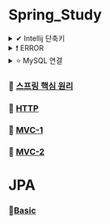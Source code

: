 
# Spring_Study
<details>

<summary> ✔ Intellij 단축키 </summary>
<div markdown="1">

#### Preferences->  `Crtl + Akt + S `
#### refactor -> ` Crtl + Alt + M `
#### getter setter -> `Alt + insert `
#### create new Test -> ` Crtl + Shift + T `
#### static import -> `Alt + Enter `
#### 변수 이름 한번에 바꾸기 -> ` Shift + F6 `
#### 실행 -> ` Crtl + Shift + F10 `
#### 주석처리 ` Crtl + / `
#### method명 출력  `soutm`
#### 변수명 출력  `sout`
#### 코드복사  'Crtl + d'
#### 바로 다음줄로  'Crtl + Shift + Enter'
#### 인라인 ``

</div>
</details>

<details>

<summary> ❗ ERROR </summary>
<div markdown="1">

<details>
  <summary> 인코딩 설정 </summary>
  <div markdonw = "2">
  
  - 한글 깨짐 현상 방지
  
  ### 1️⃣ Intelij VM 설정
  - Intelij 설피 파일 경로로 이동
  - bin 디렉터리 하위 .vmoptions 파일을 메모장으로 실행
  
  ![image](https://user-images.githubusercontent.com/87464750/190101528-2f60ee16-b9a1-4e5e-9608-1b3e2774bc92.png)

  - 파일의 맨 아랫줄에 -Dfile.encoding=UTF-8를 추가한 후 실행.
  
  ### 2️⃣  Edit Custom VM Options
  - Itellij를 실행
  - help -> Edit Custom VM Options
  - -Dfile.encoding=UTF-8를 추가한 후 다시 실행.
  
  ### 3️⃣ Intellij Editor File Encoding 설정
  - File -> Setting
  
  ![image](https://user-images.githubusercontent.com/87464750/190102321-21f479d0-6451-49a0-b24d-1d570be8415b.png)


  </div>
</details>

<details>
  <summary> Exception in thread "main" java.lang.NoClassDefFoundError: javax/xml/bind/JAXBException </summary>
  <div markdonw = "2">
  
  - JAVA11에서 발생
  
  ![image](https://user-images.githubusercontent.com/87464750/192098990-1a614e1b-08f7-4006-861b-768c0016136e.png)

-  해결방법
- pom.xm1에 코드 추가

```
<dependency>
    <groupId>javax.xml.bind</groupId>
     <artifactId>jaxb-api</artifactId>
    <version>2.3.0</version>
 </dependency>
```

  </div>
</details>

<details>
  <summary> H2 Database 연결(not found 오류❗) </summary>
  <div markdonw = "2">
  
 ### 1️⃣ bin-> h2.bat 실행
 ### 2️⃣ 데이터베이스 생성
  ![image](https://user-images.githubusercontent.com/87464750/198990301-32baf5a1-3efb-41d2-80a8-bf7ccc38593c.png)

- Generic H2(Embedded) 선택
- JDBC URL에 jdbc:h2~/(원하는 데이터 베이스 이름) 입력

### 3️⃣ Generic H2(Server)로 변경하고 접속

   </div>
</details>

<details>
  <summary> No runnable methods </summary>
  <div markdonw = "2">
  
  ![image](https://user-images.githubusercontent.com/87464750/201090863-57421e4a-1895-4fac-9295-d693dc005017.png)

### 해결방법
#### import org.junit.jupiter.api.Test; -> import org.junit.Test;로 변경하기

   </div>
</details>


</div>
</details>

<details>

<summary>⭐ MySQL 연결 </summary>
<div markdown="1">

1️⃣ build.gradle
```
dependencies {
	implementation 'mysql:mysql-connector-java'
	implementation 'org.springframework.boot:spring-boot-starter-data-jpa'
}
```

2️⃣ resources -> application.properties
```
# MySQL ??
spring.datasource.driver-class-name=com.mysql.cj.jdbc.Driver

# DB Source URL
spring.datasource.url=jdbc:mysql://localhost:3306/<dbname>?useSSL=false&useUnicode=true&serverTimezone=Asia/Seoul

# DB username
spring.datasource.username=root

# DB password
spring.datasource.password=1234

# true ??? JPA ??? ?? ??
spring.jpa.show-sql=true

# DDL(create, alter, drop) ??? DB? ?? ??? ??? ? ??.
spring.jpa.hibernate.ddl-auto=update

# JPA? ???? Hibernate? ????? ??? SQL? ???? ????.
spring.jpa.properties.hibernate.format_sql=true
```

  </div>
</details>


### 📒 [스프링 핵심 원리](Spring-basic.md)
### 📘 [HTTP](HTTP.md)
### 📙 [MVC-1](MVC-1.md)
### 📕 [MVC-2](MVC-2.md)

# JPA
### 📒[Basic](JPA-Basic.md)
